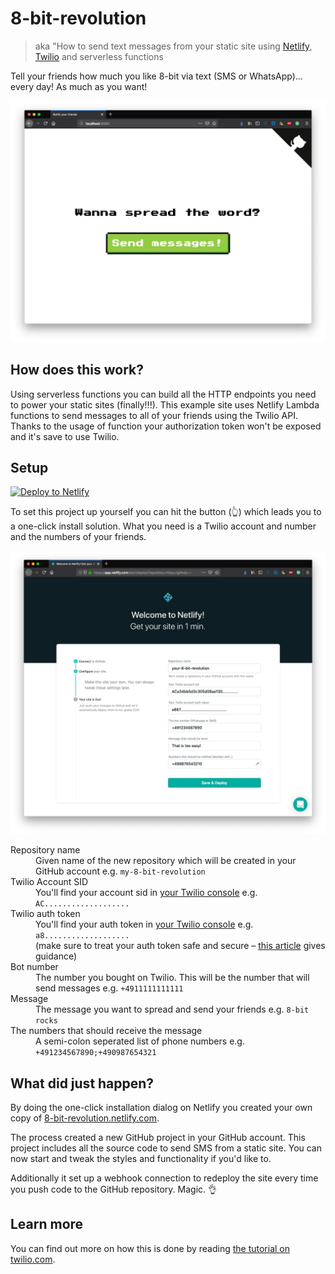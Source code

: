 # 8-bit-revolution

> aka "How to send text messages from your static site using [Netlify](https://www.netlify.com/), [Twilio](https://www.twilio.com/) and serverless functions

Tell your friends how much you like 8-bit via text (SMS or WhatsApp)... every day! As much as you want!

![Website of 8-bit-revolution including "spread the word" and a "send messages button](./screenshot.jpg)

## How does this work?

Using serverless functions you can build all the HTTP endpoints you need to power your static sites (finally!!!). This example site uses Netlify Lambda functions to send messages to all of your friends using the Twilio API. Thanks to the usage of function your authorization token won't be exposed and it's save to use Twilio.

## Setup

[![Deploy to Netlify](https://www.netlify.com/img/deploy/button.svg)](https://app.netlify.com/start/deploy?repository=https://github.com/stefanjudis/8-bit-revolution)

To set this project up yourself you can hit the button (👆) which leads you to a one-click install solution. What you need is a Twilio account and number and the numbers of your friends.

![Netlify setup dialog](./setup.jpg)

<dl>
  <dt>Repository name</dt>
  <dd>Given name of the new repository which will be created in your GitHub account e.g. <code>my-8-bit-revolution</code></dd>

  <dt>Twilio Account SID</dt>
  <dd>You'll find your account sid in <a href="https://www.twilio.com/console">your Twilio console</a> e.g. <code>AC...................</code></dd>

  <dt>Twilio auth token</dt>
  <dd>You'll find your auth token in <a href="https://www.twilio.com/console">your Twilio console</a> e.g. <code>a8...................</code><br>
  (make sure to treat your auth token safe and secure – <a href="https://www.twilio.com/blog/protect-phishing-auth-token-fraud">this article</a> gives guidance)</dd>

  <dt>Bot number</dt>
  <dd>The number you bought on Twilio. This will be the number that will send messages e.g. <code>+4911111111111</code></dd>

  <dt>Message</dt>
  <dd>The message you want to spread and send your friends e.g. <code>8-bit rocks</code></dd>

  <dt>The numbers that should receive the message</dt>
  <dd>A semi-colon seperated list of phone numbers e.g. <code>+491234567890;+490987654321</code></dd>
</dl>

## What did just happen?

By doing the one-click installation dialog on Netlify you created your own copy of [8-bit-revolution.netlify.com](https://8-bit-revolution.netlify.com).

The process created a new GitHub project in your GitHub account. This project includes all the source code to send SMS from a static site. You can now start and tweak the styles and functionality if you'd like to.

Additionally it set up a webhook connection to redeploy the site every time you push code to the GitHub repository. Magic. 👌

## Learn more

You can find out more on how this is done by reading [the tutorial on twilio.com](...).
